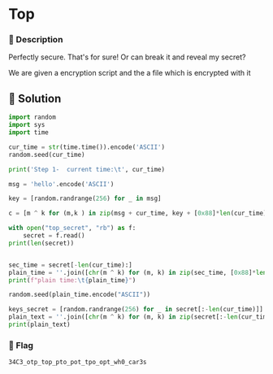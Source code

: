 # Top
### 📄 Description
Perfectly secure. That's for sure! Or can break it and reveal my secret?

We are given a encryption script and the a file which is encrypted with it

## 🔑 Solution
```python
import random
import sys
import time

cur_time = str(time.time()).encode('ASCII')
random.seed(cur_time)

print('Step 1-  current time:\t', cur_time)

msg = 'hello'.encode('ASCII')

key = [random.randrange(256) for _ in msg]

c = [m ^ k for (m,k ) in zip(msg + cur_time, key + [0x88]*len(cur_time))]

with open("top_secret", "rb") as f:
    secret = f.read()
print(len(secret))


sec_time = secret[-len(cur_time):]
plain_time = ''.join([chr(m ^ k) for (m, k) in zip(sec_time, [0x88]*len(cur_time))])
print(f"plain time:\t{plain_time}")

random.seed(plain_time.encode("ASCII"))

keys_secret = [random.randrange(256) for _ in secret[:-len(cur_time)]]
plain_text = ''.join([chr(m ^ k) for (m, k) in zip(secret[:-len(cur_time)], keys_secret)])
print(plain_text)
```

### 🚩 Flag
```plain
34C3_otp_top_pto_pot_tpo_opt_wh0_car3s
```